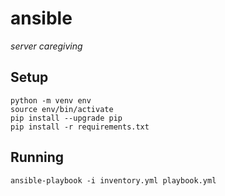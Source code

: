 # ansible

_server caregiving_

## Setup

```
python -m venv env
source env/bin/activate
pip install --upgrade pip
pip install -r requirements.txt
```

## Running

```
ansible-playbook -i inventory.yml playbook.yml
```
